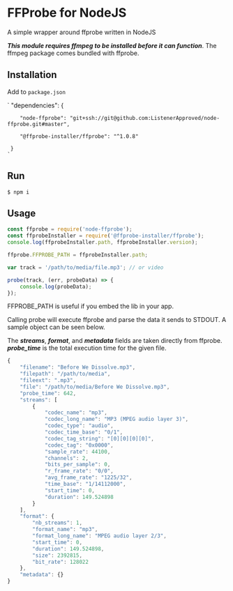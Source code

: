 FFProbe for NodeJS
==========

A simple wrapper around ffprobe written in NodeJS

***This module requires ffmpeg to be installed before it can function***.  The ffmpeg package comes bundled with ffprobe.

Installation
----------

   Add to `package.json`
   
   
   `
     "dependencies": {
   
        "node-ffprobe": "git+ssh://git@github.com:ListenerApproved/node-ffprobe.git#master",
      
        "@ffprobe-installer/ffprobe": "^1.0.8"
      
     }
    ` 
    
    
Run
----------
 	$ npm i

Usage
----------

```js
const ffprobe = require('node-ffprobe');
const ffprobeInstaller = require('@ffprobe-installer/ffprobe');
console.log(ffprobeInstaller.path, ffprobeInstaller.version);

ffprobe.FFPROBE_PATH = ffprobeInstaller.path;

var track = '/path/to/media/file.mp3'; // or video

probe(track, (err, probeData) => {
	console.log(probeData);
});
```
FFPROBE_PATH is useful if you embed the lib in your app.

Calling probe will execute ffprobe and parse the data it sends to STDOUT.  A sample object can be seen below.

The ***streams***, ***format***, and ***metadata*** fields are taken directly from ffprobe.
***probe_time*** is the total execution time for the given file.

```js
{
	"filename": "Before We Dissolve.mp3",
	"filepath": "/path/to/media",
	"fileext": ".mp3",
	"file": "/path/to/media/Before We Dissolve.mp3",
	"probe_time": 642,
	"streams": [
		{
			"codec_name": "mp3",
			"codec_long_name": "MP3 (MPEG audio layer 3)",
			"codec_type": "audio",
			"codec_time_base": "0/1",
			"codec_tag_string": "[0][0][0][0]",
			"codec_tag": "0x0000",
			"sample_rate": 44100,
			"channels": 2,
			"bits_per_sample": 0,
			"r_frame_rate": "0/0",
			"avg_frame_rate": "1225/32",
			"time_base": "1/14112000",
			"start_time": 0,
			"duration": 149.524898
		}
	],
	"format": {
		"nb_streams": 1,
		"format_name": "mp3",
		"format_long_name": "MPEG audio layer 2/3",
		"start_time": 0,
		"duration": 149.524898,
		"size": 2392815,
		"bit_rate": 128022
	},
	"metadata": {}
}
```
